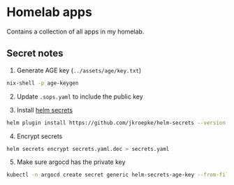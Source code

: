 # Homelab apps

Contains a collection of all apps in my homelab.

## Secret notes

1. Generate AGE key (`../assets/age/key.txt`)

```sh
nix-shell -p age-keygen
```

2. Update `.sops.yaml` to include the public key

3. Install [helm secrets](https://github.com/jkroepke/helm-secrets)

```sh
helm plugin install https://github.com/jkroepke/helm-secrets --version v4.6.2
```

4. Encrypt secrets

```sh
helm secrets encrypt secrets.yaml.dec > secrets.yaml
```

5. Make sure argocd has the private key

```sh
kubectl -n argocd create secret generic helm-secrets-age-key --from-file=key.txt=../assets/age/key.txt
```
